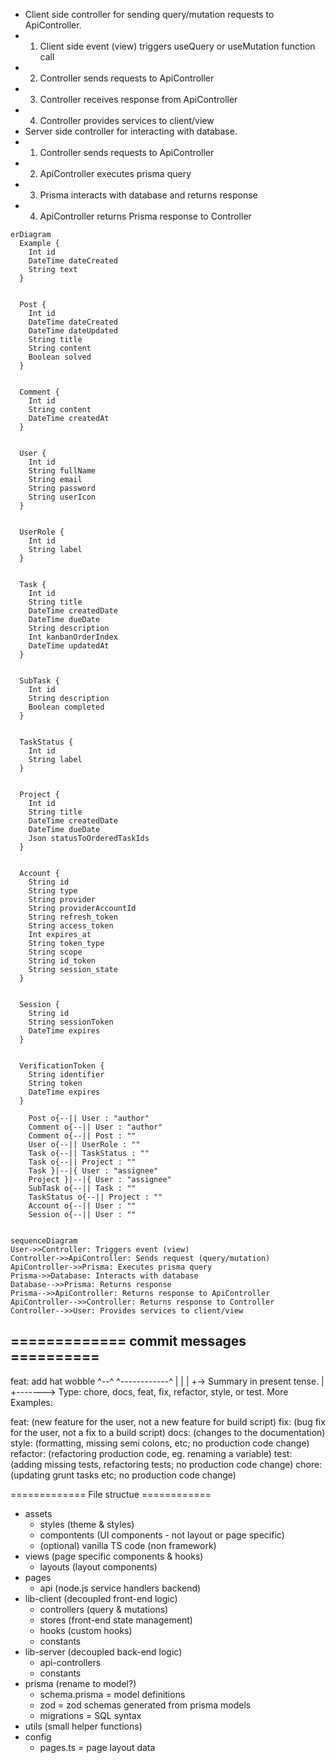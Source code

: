 * Client side controller for sending query/mutation requests to ApiController.
* 1. Client side event (view) triggers useQuery or useMutation function call
* 2. Controller sends requests to ApiController
* 3. Controller receives response from ApiController
* 4. Controller provides services to client/view
* Server side controller for interacting with database.
* 1. Controller sends requests to ApiController
* 2. ApiController executes prisma query
* 3. Prisma interacts with database and returns response
* 4. ApiController returns Prisma response to Controller

```mermaid
erDiagram
  Example {
    Int id
    DateTime dateCreated
    String text  
  }


  Post {
    Int id
    DateTime dateCreated
    DateTime dateUpdated
    String title
    String content
    Boolean solved  
  }


  Comment {
    Int id
    String content
    DateTime createdAt  
  }


  User {
    Int id
    String fullName
    String email
    String password
    String userIcon  
  }


  UserRole {
    Int id
    String label  
  }


  Task {
    Int id
    String title
    DateTime createdDate
    DateTime dueDate
    String description
    Int kanbanOrderIndex
    DateTime updatedAt  
  }


  SubTask {
    Int id
    String description
    Boolean completed  
  }


  TaskStatus {
    Int id
    String label  
  }


  Project {
    Int id
    String title
    DateTime createdDate
    DateTime dueDate
    Json statusToOrderedTaskIds  
  }


  Account {
    String id
    String type
    String provider
    String providerAccountId
    String refresh_token
    String access_token
    Int expires_at
    String token_type
    String scope
    String id_token
    String session_state  
  }


  Session {
    String id
    String sessionToken
    DateTime expires  
  }


  VerificationToken {
    String identifier
    String token
    DateTime expires  
  }

    Post o{--|| User : "author"
    Comment o{--|| User : "author"
    Comment o{--|| Post : ""
    User o{--|| UserRole : ""
    Task o{--|| TaskStatus : ""
    Task o{--|| Project : ""
    Task }|--|{ User : "assignee"
    Project }|--|{ User : "assignee"
    SubTask o{--|| Task : ""
    TaskStatus o{--|| Project : ""
    Account o{--|| User : ""
    Session o{--|| User : ""


```


```mermaid
sequenceDiagram
User->>Controller: Triggers event (view)
Controller->>ApiController: Sends request (query/mutation)
ApiController->>Prisma: Executes prisma query
Prisma->>Database: Interacts with database
Database-->>Prisma: Returns response
Prisma-->>ApiController: Returns response to ApiController
ApiController-->>Controller: Returns response to Controller
Controller-->>User: Provides services to client/view

```

## ============= commit messages ==========

feat: add hat wobble
^--^ ^------------^
| |
| +-> Summary in present tense.
|
+-------> Type: chore, docs, feat, fix, refactor, style, or test.
More Examples:

feat: (new feature for the user, not a new feature for build script)
fix: (bug fix for the user, not a fix to a build script)
docs: (changes to the documentation)
style: (formatting, missing semi colons, etc; no production code change)
refactor: (refactoring production code, eg. renaming a variable)
test: (adding missing tests, refactoring tests; no production code change)
chore: (updating grunt tasks etc; no production code change)

============= File structue ============

- assets
  - styles (theme & styles)
  - compontents (UI components - not layout or page specific)
  - (optional) vanilla TS code (non framework)
- views (page specific components & hooks)
  - layouts (layout components)
- pages
  - api (node.js service handlers backend)
- lib-client (decoupled front-end logic)
  - controllers (query & mutations)
  - stores (front-end state management)
  - hooks (custom hooks)
  - constants
- lib-server (decoupled back-end logic)
  - api-controllers
  - constants
- prisma (rename to model?)
  - schema.prisma = model definitions
  - zod = zod schemas generated from prisma models
  - migrations = SQL syntax
- utils (small helper functions)
- config
  - pages.ts = page layout data
